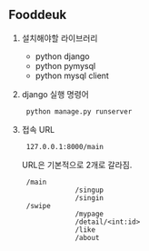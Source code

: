 ## Fooddeuk

1. 설치해야할 라이브러리

   - python django
   - python pymysql
   - python mysql client

2. django 실행 명령어

   ```
    python manage.py runserver
   ```

3. 접속 URL

   ```
    127.0.0.1:8000/main
   ```

   URL은 기본적으로 2개로 갈라짐.

   ```
    /main
    			/singup
    			/singin
    /swipe 
    			/mypage
    			/detail/<int:id>
    			/like
    			/about
   ```